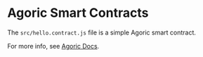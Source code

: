 # Agoric Smart Contracts

The `src/hello.contract.js` file is a simple Agoric smart contract.

For more info, see [Agoric Docs](https://docs.agoric.com/).
